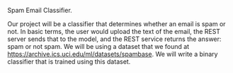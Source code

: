 Spam Email Classifier.


Our project will be a classifier that determines whether an email is spam or not. In basic terms, the user would upload the text of the email, the REST server sends that to the model, and the REST service returns the answer: spam or not spam. We will be using a dataset that we found at https://archive.ics.uci.edu/ml/datasets/spambase. We will write a binary classifier that is trained using this dataset.



